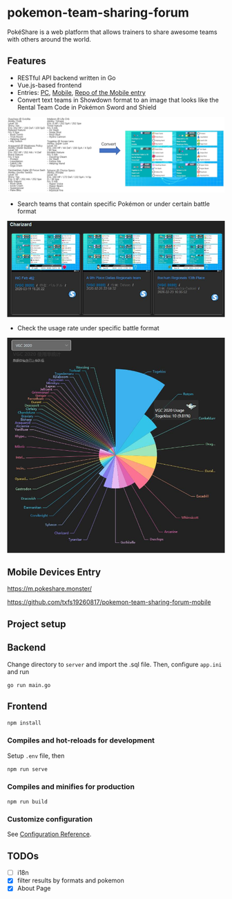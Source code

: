 # pokemon-team-sharing-forum
PokéShare is a web platform that allows trainers to share awesome teams with others around the world. 

## Features
- RESTful API backend written in Go
- Vue.js-based frontend
- Entries: [PC](https://pokeshare.monster), [Mobile](https://m.pokeshare.monster), [Repo of the Mobile entry](https://github.com/txfs19260817/pokemon-team-sharing-forum-mobile)
- Convert text teams in Showdown format to an image that looks like the Rental Team Code in Pokémon Sword and Shield

![Convert](https://github.com/txfs19260817/pokemon-team-sharing-forum/blob/master/docs/convert.jpg)
- Search teams that contain specific Pokémon or under certain battle format

![Search](https://github.com/txfs19260817/pokemon-team-sharing-forum/blob/master/docs/search.jpg)
- Check the usage rate under specific battle format

![Usage Rate](https://github.com/txfs19260817/pokemon-team-sharing-forum/blob/master/docs/usage.jpg)

## Mobile Devices Entry

https://m.pokeshare.monster/

https://github.com/txfs19260817/pokemon-team-sharing-forum-mobile

## Project setup
## Backend
Change directory to `server` and import the .sql file. Then, configure `app.ini` and run
```
go run main.go
```

## Frontend
```
npm install
```

### Compiles and hot-reloads for development
Setup `.env` file, then
```
npm run serve
```

### Compiles and minifies for production
```
npm run build
```

### Customize configuration
See [Configuration Reference](https://cli.vuejs.org/config/).

## TODOs
- [ ] i18n
- [x] filter results by formats and pokemon
- [x] About Page
